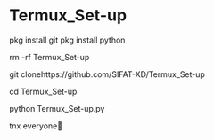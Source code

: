 # Termux_Set-up

pkg install git
pkg install python

rm -rf Termux_Set-up

git clonehttps://github.com/SIFAT-XD/Termux_Set-up

cd Termux_Set-up

python Termux_Set-up.py


tnx everyone🥰
